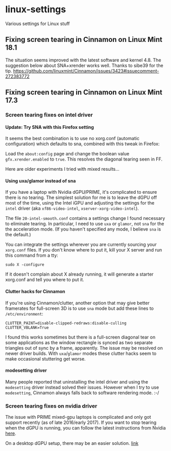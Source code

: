 # linux-settings
Various settings for Linux stuff

## Fixing screen tearing in Cinnamon on Linux Mint 18.1
The situation seems improved with the latest software and kernel 4.8. The suggestion below about SNA+xrender works well. Thanks to sibe39 for the tip. https://github.com/linuxmint/Cinnamon/issues/3423#issuecomment-272383772

## Fixing screen tearing in Cinnamon on Linux Mint 17.3

### Screen tearing fixes on intel driver

#### Update: Try SNA with this Firefox setting
It seems the best combination is to use no xorg.conf (automatic configuration) which defaults to sna, combined with this tweak in Firefox:

Load the `about:config` page and change the boolean value `gfx.xrender.enabled` to `true`. This resolves the diagonal tearing seen in FF.

Here are older experiments I tried with mixed results...

#### Using uxa/glamor instead of sna
If you have a laptop with Nvidia dGPU/PRIME, it's complicated to ensure there is no tearing. The simplest solution for me is to leave the dGPU off most of the time, using the Intel iGPU and adjusting the settings for the `intel` driver (aka `xf86-video-intel`, `xserver-xorg-video-intel`).

The file `20-intel-smooth.conf` contains a settings change I found necessary to eliminate tearing. In particular, I need to use `uxa` or `glamor`, not `sna` for the the acceleration mode. (If you haven't specified any mode, I believe `sna` is the default.)

You can integrate the settings wherever you are currently sourcing your `xorg.conf` files. If you don't know where to put it, kill your X server and run this command from a tty:

`sudo X -configure`

If it doesn't complain about X already running, it will generate a starter xorg.conf and tell you where to put it.

#### Clutter hacks for Cinnamon
If you're using Cinnamon/clutter, another option that may give better framerates for full-screen 3D is to use `sna` mode but add these lines to `/etc/environment`:

`CLUTTER_PAINT=disable-clipped-redraws:disable-culling`   
`CLUTTER_VBLANK=True`

I found this works sometimes but there is a full-screen diagonal tear on some applications as the window rectangle is synced as two separate triangles out of sync by a frame, apparently. The issue may be resolved on newer driver builds. With `uxa`/`glamor` modes these clutter hacks seem to make occasional stuttering get worse.

#### modesetting driver
Many people reported that uninstalling the intel driver and using the `modesetting` driver instead solved their issues. However when I try to use `modesetting`, Cinnamon always falls back to software rendering mode. :-/

### Screen tearing fixes on nvidia driver
The issue with PRIME mixed-gpu laptops is complicated and only got support recently (as of late 2016/early 2017). If you want to stop tearing when the dGPU is running, you can follow the latest instructions from Nvidia [here](https://devtalk.nvidia.com/default/topic/957814/linux/prime-and-prime-synchronization/).

On a desktop dGPU setup, there may be an easier solution. [link](https://www.gamingonlinux.com/articles/i-have-finally-found-a-way-to-sort-out-screen-tearing-on-nvidia-with-linux.7213/)
